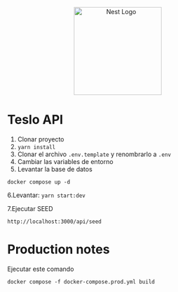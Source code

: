 <p align="center">
  <a href="http://nestjs.com/" target="blank"><img src="https://nestjs.com/img/logo-small.svg" width="200" alt="Nest Logo" /></a>
</p>

# Teslo API

1. Clonar proyecto
2. ```yarn install```
3. Clonar el archivo ```.env.template``` y renombrarlo a ```.env```
4. Cambiar las variables de entorno
5. Levantar la base de datos

``` docker compose up -d ```

6.Levantar: ```yarn start:dev```

7.Ejecutar SEED

``` http://localhost:3000/api/seed ```

# Production notes

Ejecutar este comando

```docker compose -f docker-compose.prod.yml build```
